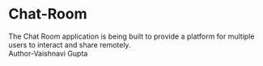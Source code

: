 # Chat-Room
The Chat Room application is being built to provide a platform for multiple users to interact and share remotely.
<br>
Author-Vaishnavi Gupta
